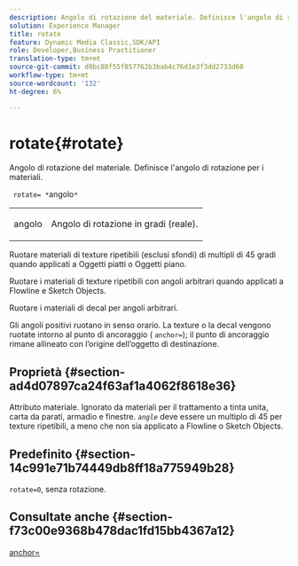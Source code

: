 ```yaml
---
description: Angolo di rotazione del materiale. Definisce l'angolo di rotazione per i materiali.
solution: Experience Manager
title: rotate
feature: Dynamic Media Classic,SDK/API
role: Developer,Business Practitioner
translation-type: tm+mt
source-git-commit: d0bc88f55f857762b3bab4c76d1e3f3dd2733d60
workflow-type: tm+mt
source-wordcount: '132'
ht-degree: 6%

---
```



# rotate{#rotate}

Angolo di rotazione del materiale. Definisce l&#39;angolo di rotazione per i materiali.

` rotate= *`angolo`*`

<table id="simpletable_F1A87ECD86E8429788825374A6882CB9"> 
 <tr class="strow"> 
  <td class="stentry"> <p> <span class="varname"> angolo </span> </p> </td> 
  <td class="stentry"> <p>Angolo di rotazione in gradi (reale). </p> </td> 
 </tr> 
</table>

Ruotare materiali di texture ripetibili (esclusi sfondi) di multipli di 45 gradi quando applicati a Oggetti piatti o Oggetti piano.

Ruotare i materiali di texture ripetibili con angoli arbitrari quando applicati a Flowline e Sketch Objects.

Ruotare i materiali di decal per angoli arbitrari.

Gli angoli positivi ruotano in senso orario. La texture o la decal vengono ruotate intorno al punto di ancoraggio ( `anchor=`); il punto di ancoraggio rimane allineato con l’origine dell’oggetto di destinazione.

## Proprietà {#section-ad4d07897ca24f63af1a4062f8618e36}

Attributo materiale. Ignorato da materiali per il trattamento a tinta unita, carta da parati, armadio e finestre. *`angle`* deve essere un multiplo di 45 per texture ripetibili, a meno che non sia applicato a Flowline o Sketch Objects.

## Predefinito {#section-14c991e71b74449db8ff18a775949b28}

`rotate=0`, senza rotazione.

## Consultate anche {#section-f73c00e9368b478dac1fd15bb4367a12}

[anchor=](../../../../../ir-api/http-protocol/image-rendering-api-ref/c-ir-http-protocol-ref/c-ir-http-protocol-command-reference/r-ir-http-anchor.md#reference-d53923d785c9442997dc7f2199524c26)

